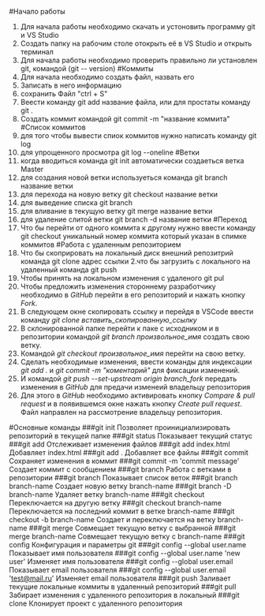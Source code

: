 
#Начало работы
1. Для начала работы необходимо скачать и устоновить программу git и VS Studio
2. Создать папку на рабочим столе отокрыть её в VS Studio и открыть терминал
3. Для начала работы необходимо проверить правильно ли установлен git, командой (git --
version)
#Коммиты
1. Для начала необходимо создать файл, назвать его
2. Записать в него информацию
3. сохранить Файл "ctrl + S"
4. Веести команду git add название файла, или для простаты команду git .
5. Создать коммит командой git commit -m "название коммита"
#Список коммитов
1. для того чтобы вывести спиок коммитов нужно написать команду git log
2. для упрощенного просмотра git log --oneline 
#Ветки
1. когда вводиться команда git init автоматически создаеться ветка Master
2. для создания новой ветки используеться команда git branch название ветки
3. для перехода на новую ветку git checkout название ветки
4. для выведение списка git branch
5. для вливание в текущую ветку git merge название ветки
6. для удаление слитой ветки git branch -d название ветки
#Переход
1. Что бы перейти от одного коммита к другому нужно ввести команду git checkout уникальный номер коммита который указан в спимке коммитов
#Работа с удаленным репозиторием
1. Что бы скоприровать на локальный диск внешний репозитрий команда git clone адрес ссылки
2.что бы загрузить с локального на удаленный команда git push
3. Чтобы принять на локальном изменения с удаленого git pul
4. Чтобы предложить изменения стороннему разработчику 
необходимо в *GitHub* перейти в его репозиторий и 
нажать кнопку *Fork*.
5. В следующем окне скопировать ссылку и перейдя в 
VSCode ввести команду *git clone 
вставить_скопированную_ссылку*
6. В склонированной папке перейти к паке с исходником 
и в репозитории командой *git branch произвольное_имя*
создать свою ветку.
7. Командой *git checkout произвольное_имя* перейти на
свою ветку.
8. Сделать необходимые изменения, ввести команды для 
индексации *git add .* и *git commit -m "коментарий"*
для фиксации изменений.
9. И командой *git push --set-upstream origin 
branch_fork* передать  изменения в *GitHub* для 
предачи изменеий владельцу репозитория
10. Для этого в *GitHub* необходимо активировать 
кнопку *Compare & pull request* и в появившемся окне 
нажать кнопку *Create pull request*. Файл направлен на
рассмотрение владельцу репозитория.

#Основные команды
###git init
Позволяет проинициализировать репозиторий в текущей папке
###git status
Показывает текущий статус
###git add
Отслеживает изменения файлов
###git add index.html
Добавляет index.html
###git add .
Добавляет все файлы
###git commit
Сохраняет изменения в коммит
###git commit -m 'commit message'
Создает коммит с сообщением
###git branch
Работа с ветками в репозитории
###git branch
Показывает список веток
###git branch branch-name 
Создает новую ветку branch-name
###git branch -D branch-name 
Удаляет ветку branch-name
###git checkout
Переключается на другую ветку
###git checkout branch-name 
Переключается на последний коммит в ветке
branch-name
###git checkout -b branch-name 
Создает и переключается на ветку branch-name
###git merge
Совмещает текущую ветку с выбранной
###git merge branch-name 
Совмещает текущую ветку с branch-name
###git config
Конфигурация и параметры git
###git config --global user.name 
Показывает имя пользователя
###git config --global user.name 'new user' 
Изменяет имя пользователя
###git config --global user.email 
Показывает email пользователя
###git config --global user.email 'test@mail.ru' 
Изменяет email пользователя
###git push
Заливает текущие локальные коммиты в удаленный репозиторий
###git pull
Забирает изменения с удаленного репозитория в локальный
###git clone
Клонирует проект с удаленного репозитория